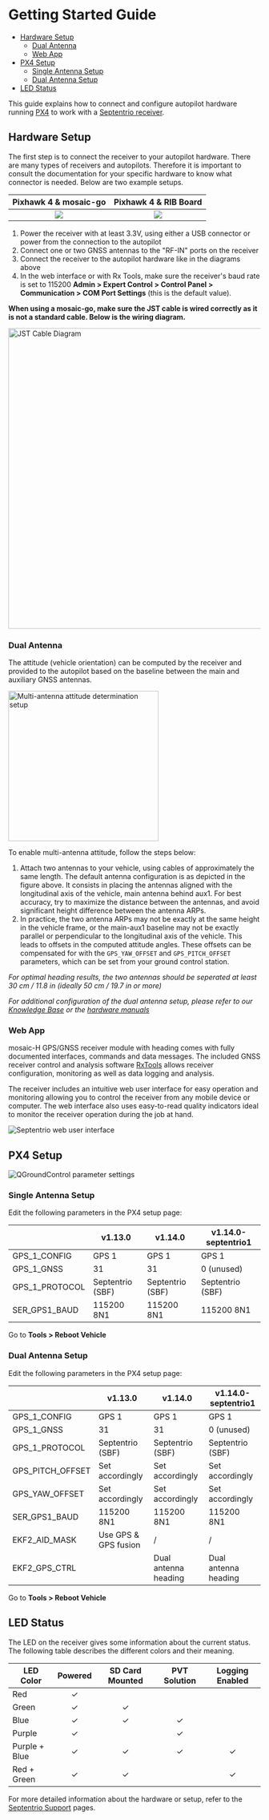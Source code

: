 # Getting Started Guide

- [Hardware Setup](#hardware-setup)
    - [Dual Antenna](#dual-antenna)
    - [Web App](#web-app)
- [PX4 Setup](#px4-setup)
    - [Single Antenna Setup](#single-antenna-setup)
    - [Dual Antenna Setup](#dual-antenna-setup)
- [LED Status](#led-status)

This guide explains how to connect and configure autopilot hardware running [PX4](https://px4.io/)
to work with a [Septentrio receiver](https://web.septentrio.com/GH-SSN-RX).

## Hardware Setup

The first step is to connect the receiver to your autopilot hardware. There are many types of
receivers and autopilots. Therefore it is important to consult the documentation for your specific
hardware to know what connector is needed. Below are two example setups.

| Pixhawk 4 & mosaic-go                    | Pixhawk 4 & RIB Board              |
|:----------------------------------------:|:----------------------------------:|
| ![](hardware_setup/mosaic_go_wiring.png) | ![](hardware_setup/rib_wiring.png) |

1. Power the receiver with at least 3.3V, using either a USB connector or power from the connection
   to the autopilot
2. Connect one or two GNSS antennas to the "RF-IN" ports on the receiver
3. Connect the receiver to the autopilot hardware like in the diagrams above
4. In the web interface or with Rx Tools, make sure the receiver's baud rate is set to 115200
   **Admin > Expert Control > Control Panel > Communication > COM Port Settings** (this is the
   default value).

**When using a mosaic-go, make sure the JST cable is wired correctly as it is not a standard cable.
Below is the wiring diagram.**

<img src="hardware_setup/jst_cable.png" alt="JST Cable Diagram" width="600" />

### Dual Antenna

The attitude (vehicle orientation) can be computed by the receiver and provided to the autopilot
based on the baseline between the main and auxiliary GNSS antennas.

<img src="hardware_setup/multi_antenna_attitude_setup.png" alt="Multi-antenna attitude determination setup" height="300"/>

To enable multi-antenna attitude, follow the steps below:

1. Attach two antennas to your vehicle, using cables of approximately the same length. The default
   antenna configuration is as depicted in the figure above. It consists in placing the antennas
   aligned with the longitudinal axis of the vehicle, main antenna behind aux1. For best accuracy,
   try to maximize the distance between the antennas, and avoid significant height difference
   between the antenna ARPs.
2. In practice, the two antenna ARPs may not be exactly at the same height in the vehicle frame, or
   the main-aux1 baseline may not be exactly parallel or perpendicular to the longitudinal axis of
   the vehicle. This leads to offsets in the computed attitude angles. These offsets can be
   compensated for with the `GPS_YAW_OFFSET` and `GPS_PITCH_OFFSET` parameters, which can be set
   from your ground control station.

_For optimal heading results, the two antennas should be seperated at least 30 cm / 11.8 in (ideally
50 cm / 19.7 in or more)_

_For additional configuration of the dual antenna setup, please refer to our [Knowledge
Base](https://customersupport.septentrio.com/s/topiccatalog) or the [hardware
manuals](https://www.septentrio.com/en/support/product-resources)_

### Web App

mosaic-H GPS/GNSS receiver module with heading comes with fully documented interfaces, commands and
data messages. The included GNSS receiver control and analysis software
[RxTools](https://web.septentrio.com/l/858493/2022-04-19/xgrqp) allows receiver configuration,
monitoring as well as data logging and analysis.

The receiver includes an intuitive web user interface for easy operation and monitoring allowing you
to control the receiver from any mobile device or computer. The web interface also uses easy-to-read
quality indicators ideal to monitor the receiver operation during the job at hand.

![Septentrio web user interface](software/septentrio_receiver_web_ui.png)

## PX4 Setup

![QGroundControl parameter settings](software_setup/qgc_param.png)

### Single Antenna Setup

Edit the following parameters in the PX4 setup page:

|                | v1.13.0          | v1.14.0          | v1.14.0-septentrio1 |
|----------------|------------------|------------------|---------------------|
| GPS_1_CONFIG   | GPS 1            | GPS 1            | GPS 1               |
| GPS_1_GNSS     | 31               | 31               | 0 (unused)          |
| GPS_1_PROTOCOL | Septentrio (SBF) | Septentrio (SBF) | Septentrio (SBF)    |
| SER_GPS1_BAUD  | 115200 8N1       |  115200 8N1      | 115200 8N1          |

Go to **Tools > Reboot Vehicle**

### Dual Antenna Setup

Edit the following parameters in the PX4 setup page:

|                  | v1.13.0              | v1.14.0              | v1.14.0-septentrio1  |
|------------------|----------------------|----------------------|----------------------|
| GPS_1_CONFIG     | GPS 1                | GPS 1                | GPS 1                |
| GPS_1_GNSS       | 31                   | 31                   | 0 (unused)           |
| GPS_1_PROTOCOL   | Septentrio (SBF)     | Septentrio (SBF)     | Septentrio (SBF)     |
| GPS_PITCH_OFFSET | Set accordingly      | Set accordingly      | Set accordingly      |
| GPS_YAW_OFFSET   | Set accordingly      | Set accordingly      | Set accordingly      |
| SER_GPS1_BAUD    | 115200 8N1           | 115200 8N1           | 115200 8N1           |
| EKF2_AID_MASK    | Use GPS & GPS fusion | \/                   | \/                   |
| EKF2_GPS_CTRL    |                      | Dual antenna heading | Dual antenna heading |

Go to **Tools > Reboot Vehicle**

## LED Status

The LED on the receiver gives some information about the current status. The following table
describes the different colors and their meaning.

| LED Color     | Powered  | SD Card Mounted | PVT Solution | Logging Enabled |
|---------------|:--------:|:---------------:|:------------:|:---------------:|
| Red           | &check;️  |                 |              |                 |
| Green         | &check;️  | &check;️         |              |                 |
| Blue          | &check;️  | &check;️         | &check;️      |                 |
| Purple        | &check;️  |                 | &check;️      |                 |
| Purple + Blue | &check;️  | &check;️         | &check;️      | &check;️         |
| Red + Green   | &check;️  | &check;️         |              | &check;️         |

For more detailed information about the hardware or setup, refer to the [Septentrio
Support](https://www.septentrio.com/en/support/product-resources) pages.